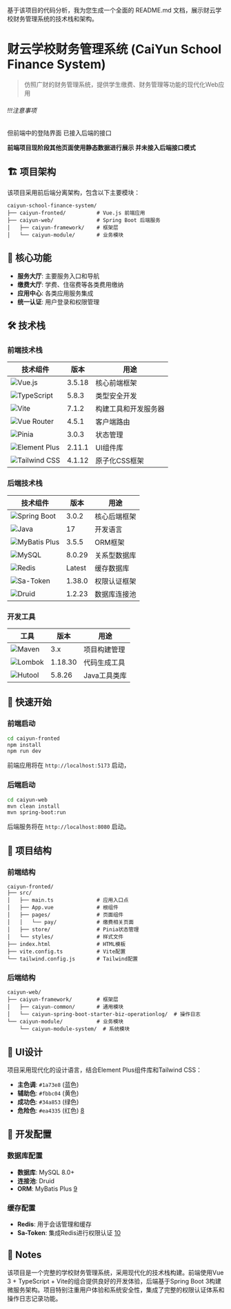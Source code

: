 基于该项目的代码分析，我为您生成一个全面的 README.md 文档，展示财云学校财务管理系统的技术栈和架构。<cite/>

# 财云学校财务管理系统 (CaiYun School Finance System)

> 仿照广财的财务管理系统，提供学生缴费、财务管理等功能的现代化Web应用

###### !!!注意事项

但前端中的登陆界面 已接入后端的接口

**前端项目现阶段其他页面使用静态数据进行展示 并未接入后端接口模式**



## 🏗️ 项目架构

该项目采用前后端分离架构，包含以下主要模块：

```
caiyun-school-finance-system/
├── caiyun-fronted/          # Vue.js 前端应用
├── caiyun-web/              # Spring Boot 后端服务
│   ├── caiyun-framework/    # 框架层
│   └── caiyun-module/       # 业务模块
```

## 🎯 核心功能

- **服务大厅**: 主要服务入口和导航
- **缴费大厅**: 学费、住宿费等各类费用缴纳
- **应用中心**: 各类应用服务集成
- **统一认证**: 用户登录和权限管理

## 🛠️ 技术栈

### 前端技术栈

| 技术组件 | 版本 | 用途 |
|---------|------|------|
| ![Vue.js](https://img.shields.io/badge/Vue.js-3.5.18-4FC08D?style=flat&logo=vue.js) | 3.5.18 | 核心前端框架 |
| ![TypeScript](https://img.shields.io/badge/TypeScript-5.8.3-3178C6?style=flat&logo=typescript) | 5.8.3 | 类型安全开发 |
| ![Vite](https://img.shields.io/badge/Vite-7.1.2-646CFF?style=flat&logo=vite) | 7.1.2 | 构建工具和开发服务器 |
| ![Vue Router](https://img.shields.io/badge/Vue_Router-4.5.1-4FC08D?style=flat) | 4.5.1 | 客户端路由 |
| ![Pinia](https://img.shields.io/badge/Pinia-3.0.3-FFD859?style=flat) | 3.0.3 | 状态管理 |
| ![Element Plus](https://img.shields.io/badge/Element_Plus-2.11.1-409EFF?style=flat) | 2.11.1 | UI组件库 |
| ![Tailwind CSS](https://img.shields.io/badge/Tailwind_CSS-4.1.12-06B6D4?style=flat&logo=tailwindcss) | 4.1.12 | 原子化CSS框架 | [1](#0-0) 

### 后端技术栈

| 技术组件 | 版本 | 用途 |
|---------|------|------|
| ![Spring Boot](https://img.shields.io/badge/Spring_Boot-3.0.2-6DB33F?style=flat&logo=springboot) | 3.0.2 | 核心后端框架 |
| ![Java](https://img.shields.io/badge/Java-17-ED8B00?style=flat&logo=openjdk) | 17 | 开发语言 |
| ![MyBatis Plus](https://img.shields.io/badge/MyBatis_Plus-3.5.5-DC382D?style=flat) | 3.5.5 | ORM框架 |
| ![MySQL](https://img.shields.io/badge/MySQL-8.0.29-4479A1?style=flat&logo=mysql) | 8.0.29 | 关系型数据库 |
| ![Redis](https://img.shields.io/badge/Redis-Latest-DC382D?style=flat&logo=redis) | Latest | 缓存数据库 |
| ![Sa-Token](https://img.shields.io/badge/Sa--Token-1.38.0-FF6B6B?style=flat) | 1.38.0 | 权限认证框架 |
| ![Druid](https://img.shields.io/badge/Druid-1.2.23-40E0D0?style=flat) | 1.2.23 | 数据库连接池 | [2](#0-1) 

### 开发工具

| 工具 | 版本 | 用途 |
|------|------|------|
| ![Maven](https://img.shields.io/badge/Maven-3.x-C71A36?style=flat&logo=apachemaven) | 3.x | 项目构建管理 |
| ![Lombok](https://img.shields.io/badge/Lombok-1.18.30-BC4521?style=flat) | 1.18.30 | 代码生成工具 |
| ![Hutool](https://img.shields.io/badge/Hutool-5.8.26-4285F4?style=flat) | 5.8.26 | Java工具类库 | [3](#0-2) 

## 🚀 快速开始

### 前端启动

```bash
cd caiyun-fronted
npm install
npm run dev
```

前端应用将在 `http://localhost:5173` 启动，

### 后端启动

```bash
cd caiyun-web
mvn clean install
mvn spring-boot:run
```

后端服务将在 `http://localhost:8080` 启动。

## 📁 项目结构

### 前端结构
```
caiyun-fronted/
├── src/
│   ├── main.ts              # 应用入口点
│   ├── App.vue              # 根组件
│   ├── pages/               # 页面组件
│   │   └── pay/             # 缴费相关页面
│   ├── store/               # Pinia状态管理
│   └── styles/              # 样式文件
├── index.html               # HTML模板
├── vite.config.ts           # Vite配置
└── tailwind.config.js       # Tailwind配置
``` 

### 后端结构

```
caiyun-web/
├── caiyun-framework/        # 框架层
│   ├── caiyun-common/       # 通用模块
│   └── caiyun-spring-boot-starter-biz-operationlog/  # 操作日志
└── caiyun-module/           # 业务模块
    └── caiyun-module-system/  # 系统模块
``` 

## 🎨 UI设计

项目采用现代化的设计语言，结合Element Plus组件库和Tailwind CSS：

- **主色调**: `#1a73e8` (蓝色)
- **辅助色**: `#fbbc04` (黄色)
- **成功色**: `#34a853` (绿色)  
- **危险色**: `#ea4335` (红色) [8](#0-7) 

## 🔧 开发配置

### 数据库配置
- **数据库**: MySQL 8.0+
- **连接池**: Druid
- **ORM**: MyBatis Plus [9](#0-8) 

### 缓存配置
- **Redis**: 用于会话管理和缓存
- **Sa-Token**: 集成Redis进行权限认证 [10](#0-9) 

## 📝 Notes

该项目是一个完整的学校财务管理系统，采用现代化的技术栈构建。前端使用Vue 3 + TypeScript + Vite的组合提供良好的开发体验，后端基于Spring Boot 3构建微服务架构。项目特别注重用户体验和系统安全性，集成了完整的权限认证体系和操作日志记录功能。

